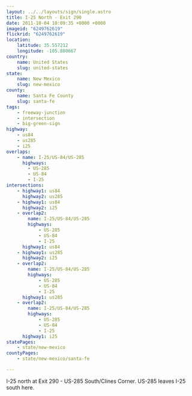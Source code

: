 ```yaml
---
layout: ../../layouts/sign/single.astro
title: I-25 North - Exit 290
date: 2011-10-04 10:09:35 +0000 +0000
imageid: "6249762619"
flickrid: "6249762619"
location:
    latitude: 35.557212
    longitude: -105.880667
country:
    name: United States
    slug: united-states
state:
    name: New Mexico
    slug: new-mexico
county:
    name: Santa Fe County
    slug: santa-fe
tags:
    - freeway-junction
    - intersection
    - big-green-sign
highway:
    - us84
    - us285
    - i25
overlaps:
    - name: I-25/US-84/US-285
      highways:
        - US-285
        - US-84
        - I-25
intersections:
    - highway1: us84
      highway2: us285
    - highway1: us84
      highway2: i25
    - overlap2:
        name: I-25/US-84/US-285
        highways:
            - US-285
            - US-84
            - I-25
      highway1: us84
    - highway1: us285
      highway2: i25
    - overlap2:
        name: I-25/US-84/US-285
        highways:
            - US-285
            - US-84
            - I-25
      highway1: us285
    - overlap2:
        name: I-25/US-84/US-285
        highways:
            - US-285
            - US-84
            - I-25
      highway1: i25
statePages:
    - state/new-mexico
countyPages:
    - state/new-mexico/santa-fe

---
```

I-25 north at Exit 290 - US-285 South/Clines Corner.  US-285 leaves I-25 south here.